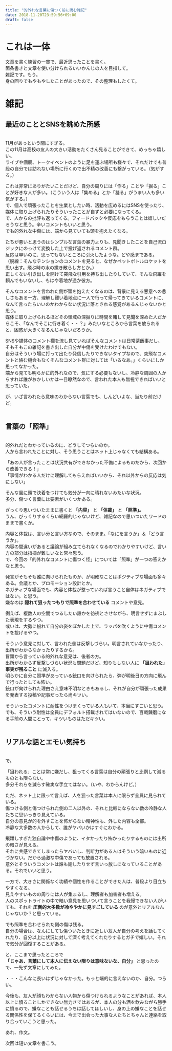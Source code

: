 ```yaml
---
title: "的外れな言葉に傷つく前に読む雑記"
date: 2018-11-20T23:59:56+09:00
draft: false
---
```


# これは一体
文章を書く練習の一貫で、最近思ったことを書く。</br>
箇条書きと文章を使い分けられるいいかんじの人を目指して。</br>
雑記です。もう。</br>
身の回りでもやもやしたことがあったので、その整理もしたくて。</br>

# 雑記
## 最近のこととSNSを眺めた所感
</br>
11月があっという間にすぎる。</br>
この11月は高校の友人の大きい活動をたくさん見ることができて、めっちゃ嬉しい。</br>
ライブや個展、トークイベントのように足を運ぶ場所も様々で、それだけでも普段の自分では訪れない場所に行くので出不精の改善にも繋がっている。（気がする。）</br>

これは非常にありがたいことだけど、自分の周りには「作る」ことや「掘る」ことが好きな人が多い。（こういう人は「集める」とか「凝る」がうまい人も多い気がする。）</br>
で、個人で頑張ったことを生業としたい時、活動を広めるにはSNSを使ったり、媒体に取り上げられたりそういったことが自ずと必要になってくる。</br>
で、人からの批評も返ってくる。フィードバックや反応をもらうことは嬉しいだろうなと思う。辛いコメントもいいと思う。</br>
でも的外れな中傷には、端から見ていても頭を抱えたくなる。</br>

たちが悪いと思うのはシンプルな言葉の暴力よりも、見聞きしたことを自己流ロジックにのっけて変換した上で投げ返されるコメント群。</br>
反応は早いのに、思ってもないところに引火したような。どや感まである。</br>
（脱線：そんなテンションのコメントを見ると、なぜかペットボトルロケットを思い出す。飛ぶ時の水の撒き散らし方とか。）</br>
正しくない引き出しを開けて突飛な引用を持ち出したりしていて、そんな飛躍を頼んでもいないし、もはや着地が遥か彼方。</br>

そんなコメントを言われた側が頭を抱えたくなるのは、背景に見える悪意への悲しさもある一方、理解し難い着地点に一人で行って帰ってきているコメントに、なんて言ったらいいのかわからない状況に落とされる感覚があるんじゃないかと思う。</br>
媒体に取り上げられるほどその領域の深掘りに時間を賭して見聞を深めた人だからこそ、「なんでそこに行き着く・・？」みたいなところから言葉を放られると、困惑が大きくなるんじゃないだろうか。</br>

SNSや媒体のコメント欄を流し見ていればそんなコメントは日常茶飯事だし、そもそもこの雑記を書き出した自分が中傷を受けたわけでもない。</br>
自分はそういう場に打って出たり発信したりできないタイプなので、突飛なコメントと絡む機会もなくそんなコメント群に対しては「いるなあ。」くらいにしか思ってなかった。</br>
端から見ても明らかに的外れなので、気にする必要もないし、冷静な周囲の人からすれば誰がおかしいかは一目瞭然なので、言われた本人も無視できればいいと思っていた。</br>

が、いざ言われたら意味のわからない言葉でも、しんどいよな、当たり前だけど。</br>
</br>

## 言葉の「照準」
</br>
的外れだとわかっているのに、どうしてつらいのか。</br>
人から言われたことに対し、そう思うことはネット上じゃなくても結構ある。</br>

「あの人が言ったことは状況共有ができなかった不備によるものだから、次回から改善できる！」</br>
「事情がわかる人だけに理解してもらえればいいから、それ以外からの反応は気にしない」</br>

そんな風に頭で決着をつけても気分が一向に晴れないみたいな状況。</br>
多分、傷つく言葉には要素がいくつかある。</br>

ざっくり思いついたままに書くと **「内容」** と **「体裁」** と **「照準」。**</br>
うん、びっくりするくらい網羅的じゃないけど、雑記なので思いついたワードのままで書くか。</br>

内容と体裁は、言い分と言い方なので、そのまま。「なにを言うか」＆「どう言うか」。</br>
内容の間違いがあると議論が組み立てられなくなるのでわかりやすいけど、言い方の部分は指摘が難しいなと常々思う。</br>
で、今回の「的外れなコメントに傷つく怪」については「照準」が一つの答えかなと思う。</br>

発言がそもそも誰に向けられたものか、が明確なことはポジティブな場面も多々ある。会議とか、プロモーション設計とか。</br>
ネガティブな場面でも、内容と体裁が整っていれば言うこと自体はネガティブではない。と思う。</br>
嫌なのは **隠れて狙ったつもりで照準を合わせている** コメントや意見。</br>

例えば、複数人の空間でつるしたい誰かを彷彿とさせながら、明言せずにまぶした表現をするやつ。</br>
或いは、大勢に紛れて自分の姿をぼかした上で、ラッパを吹くように中傷コメントを投げるやつ。</br>

そういう意見に対して、言われた側は反撃しづらい。明言されていなかったり、出所がわからなかったりするから。</br>
冒頭から言っている的外れな意見は、後者の方。</br>
出所がわからず反撃しづらい状況も問題だけど、知りもしない人に **「狙われた」事実が残ること** に滅入る。</br>
明らかに自分に照準があっている銃口を向けられたら、弾が明後日の方向に飛んで行ったとしても怖い。</br>
銃口が向けられた理由さえ意味不明なときもあるし、それが自分が頑張った成果を発表する投稿や記事だったら尚キツい。</br>

そういったコメントに耐性をつけまくっている人もいて、本当にすごいと思う。</br>
でも、そういう耐性は全員にデフォルト搭載されてはいないので、百戦錬磨になる手前の人間にとって、キツいものはただキツい。</br>
</br>

## リアルな話とエモい気持ち
</br>
で。</br>

「狙われる」ことは常に嫌だし、狙ってくる言葉は自分の頑張りと比例して減るものとも限らない。</br>
多分それらを減らす確実な手立てはない。（いや、わからんけど。）</br>

ただ、ネット上に限って言えば、人を狙った言葉は本人に限らず全員に見られている。</br>
傷つける側と傷つけられた側の二人以外の、それと比較にならない数の冷静な人たちに思いっきり見えている。</br>
自分の意見が的を外すことを怖がらない精神性も、外した内容も全部。</br>
冷静な大多数の人からして、誰がヤバいかはすぐにわかる。</br>

飛躍しすぎた独自論や中傷のように、イタかったり怖かったりするものには出所の暗さが見える。</br>
それに共感できてしまったらヤバいし、判断力がある人はそういう暗いものに近づかない。だから過激な中傷であっても放置される。</br>
意外とそういうコメントは誰も諭したりせず言いっ放しになっていることがある。それでいいと思う。</br>

一方で、大きさに関係なく功績や個性を作ることができた人は、普段より目立ちやすくなる。</br>
見えやすいものの周りには人が集まるし、理解者も加害者も増える。</br>
人のスポットライトの中で暗い意見を思いついて言うことを我慢できない人がいても、それを **圧倒的大多数が冷ややかに見すごしている** のが意外とリアルなんじゃないか？と思っている。</br>

でも照準を合わせられた側の傷は残る。</br>
自分の場合は、なんにしても傷ついたときに近しい友人が自分の考えを話してくれたり、自分以上に状況に対して深く考えてくれたりするとガチで嬉しい。それで気分が回復することがある。</br>

と、ここまで思ったところで</br>
**「じゃあ、言葉にして本人に伝えない限りは意味ないな、自分」** と思ったので、一先ず文章にしてみた。</br>

・・・こんなに長いはずじゃなかった。もっと端的に言えないのか、自分。つらい。</br>

今後も、友人が顔もわからない人物から傷つけられるようなことがあれば、本人以上に憤ることしかできない無力さではあるが、本人の分も酒を飲みながら勝手に憤るので、嫌なことも話せるうちは話してほしいし、身の上の嫌なことを話せる関係性を保てるくらいには、今まで出会った大事な人たちとちゃんと連絡を取り合っていこうと思った。</br>

あれ、作文。</br>

次回は短い文章を書こう。</br>